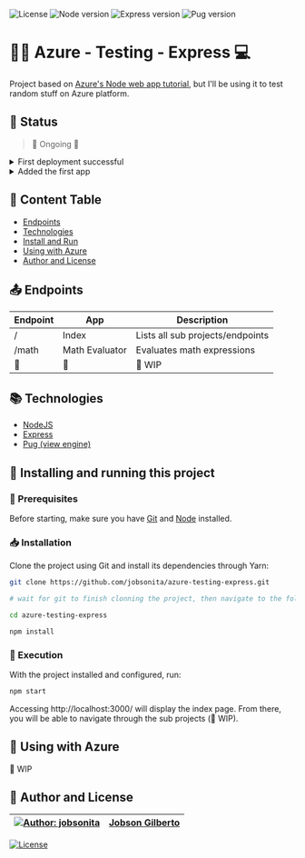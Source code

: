 ![License](https://img.shields.io/github/license/jobsonita/azure-testing-express?color=blue)
![Node version](https://img.shields.io/badge/node-v14.18.0-brightgreen)
![Express version](https://img.shields.io/github/package-json/dependency-version/jobsonita/azure-testing-express/express)
![Pug version](https://img.shields.io/badge/pug-^3.0.2-blue)

# :milky_way::globe_with_meridians: Azure - Testing - Express :computer:

Project based on [Azure's Node web app tutorial](https://docs.microsoft.com/en-us/azure/app-service/quickstart-nodejs), but I'll be using it to test random stuff on Azure platform.

## :hammer: Status

> :construction: Ongoing :wrench:

<details>
  <summary>First deployment successful</summary>
  <p align="center">
    <img alt="App deployed to Azure" title="App deployed to Azure" src="https://i.imgur.com/jWDZQ4k.png">
  </p>
</details>
<details>
  <summary>Added the first app</summary>
  <p align="center">
    <img alt="Math evaluator app" title="Math evaluator app" src="https://i.imgur.com/wVlCrV1.gif">
  </p>
</details>

## :bookmark: Content Table
<!--ts-->
  * [Endpoints](#outbox_tray-endpoints)
  * [Technologies](#books-technologies)
  * [Install and Run](#calling-installing-and-running-this-project)
  * [Using with Azure](#gem-using-with-azure)
  * [Author and License](#memo-author-and-license)
<!--te-->

## :outbox_tray: Endpoints

Endpoint | App | Description
---------|-----|------------
/ | Index | Lists all sub projects/endpoints
/math | Math Evaluator | Evaluates math expressions
:construction: | :construction: | :construction: WIP

## :books: Technologies

- [NodeJS](https://nodejs.org/en/)
- [Express](https://expressjs.com/)
- [Pug (view engine)](https://pugjs.org/api/getting-started.html)

## :calling: Installing and running this project

### :wrench: Prerequisites

Before starting, make sure you have [Git](https://git-scm.com/) and [Node](https://nodejs.org/en/) installed.

### :inbox_tray: Installation

Clone the project using Git and install its dependencies through Yarn:

```bash
git clone https://github.com/jobsonita/azure-testing-express.git

# wait for git to finish clonning the project, then navigate to the folder and install the dependencies:

cd azure-testing-express

npm install
```

### :traffic_light: Execution

With the project installed and configured, run:

```bash
npm start
```

Accessing http://localhost:3000/ will display the index page. From there, you will be able to navigate through the sub projects (:construction: WIP).

## :gem: Using with Azure

:construction: WIP

## :memo: Author and License

[![Author: jobsonita](https://avatars.githubusercontent.com/u/1463583?s=48&v=4)](https://github.com/jobsonita/jobsonita) | [Jobson Gilberto](https://github.com/jobsonita/jobsonita)
-|-

[![License](https://img.shields.io/github/license/jobsonita/azure-testing-express)](LICENSE)
